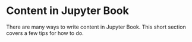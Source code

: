 Content in Jupyter Book
=======================

There are many ways to write content in Jupyter Book. This short section
covers a few tips for how to do.
